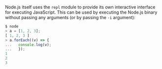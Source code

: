 
Node.js itself uses the `repl` module to provide its own interactive interface
for executing JavaScript. This can be used by executing the Node.js binary
without passing any arguments (or by passing the `-i` argument):

```js
$ node
> a = [1, 2, 3];
[ 1, 2, 3 ]
> a.forEach((v) => {
...   console.log(v);
...   });
1
2
3
```

